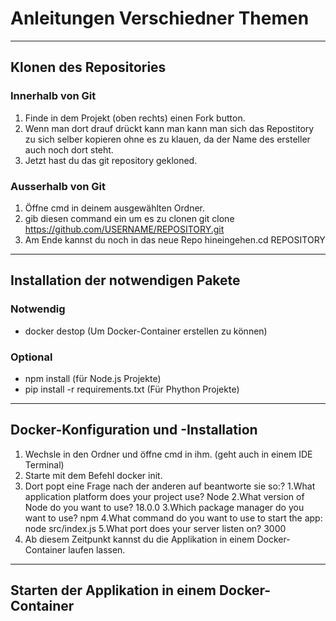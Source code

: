 # Anleitungen Verschiedner Themen
---
## Klonen des Repositories
### Innerhalb von Git
1. Finde in dem Projekt (oben rechts) einen Fork button.
2. Wenn man dort drauf drückt kann man kann man sich das Repostitory zu sich selber kopieren ohne es zu klauen, da der Name des ersteller auch noch dort steht.
3. Jetzt hast du das git repository gekloned.
### Ausserhalb von Git
1. Öffne cmd in deinem ausgewählten Ordner.
2. gib diesen command ein um es zu clonen
   git clone https://github.com/USERNAME/REPOSITORY.git
3. Am Ende kannst du noch in das neue Repo hineingehen.cd REPOSITORY

---

## Installation der notwendigen Pakete
### Notwendig
- docker destop (Um Docker-Container erstellen zu können)
### Optional
- npm install (für Node.js Projekte)
- pip install -r requirements.txt (Für Phython Projekte)

---

## Docker-Konfiguration und -Installation
1. Wechsle in den Ordner und öffne cmd in ihm. (geht auch in einem IDE Terminal)
2. Starte mit dem Befehl docker init.
3. Dort popt eine Frage nach der anderen auf beantworte sie so:? 
   1.What application platform does your project use? Node
   2.What version of Node do you want to use? 18.0.0
   3.Which package manager do you want to use? npm
   4.What command do you want to use to start the app: node src/index.js
   5.What port does your server listen on? 3000
4. Ab diesem Zeitpunkt kannst du die Applikation in einem Docker-Container laufen lassen.

---

## Starten der Applikation in einem Docker-Container
